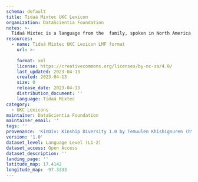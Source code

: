 ```yaml
---
schema: default
title: Tidaá Mixtec UKC Lexicon
organization: DataScientia Foundation
notes: >-
  Tidaá Mixtec is a language from the  family, spoken in North America. The UKC Lexicon of Tidaá Mixtec is represented as a lexico-semantic network. It consists of words, word senses, synsets, as well as sense-level and synset-level relationships.
resources:
  - name: Tidaá Mixtec UKC Lexicon LMF format
    url: >-
      
    format: xml
    license: https://creativecommons.org/licenses/by-nc-sa/4.0/
    last_updated: 2023-04-13
    created: 2023-04-13
    size: 0
    release_date: 2023-04-13
    distribution_document: ''
    language: Tidaá Mixtec
category:
  - UKC Lexicons
maintainer: DataScientia Foundation
maintainer_email: ''
tags: ''
provenance: 'KinDiv: Kinship Diversity 1.0 by Temuulen Khishigsuren (http://ukc.disi.unitn.it/index.php/kinship/); Princeton WordNet 2.1 by Princeton University (https://wordnet.princeton.edu)'
version: '1.0'
dataset_level: Language Level (L1-2)
dataset_access: Open Access
dataset_description: ''
landing_page: ''
latitude_map: 17.4142
longitude_map: -97.3333
---
```

